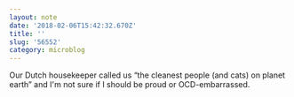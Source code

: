 ```yaml
---
layout: note
date: '2018-02-06T15:42:32.670Z'
title: ''
slug: '56552'
category: microblog
---
```

Our Dutch housekeeper called us “the cleanest people (and cats) on planet earth” and I&#39;m not sure if I should be proud or OCD-embarrassed.
